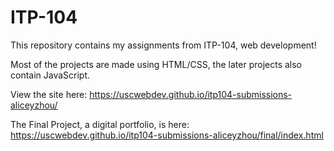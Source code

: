 # ITP-104

This repository contains my assignments from ITP-104, web development!

Most of the projects are made using HTML/CSS, the later projects also contain JavaScript.

View the site here: https://uscwebdev.github.io/itp104-submissions-aliceyzhou/

The Final Project, a digital portfolio, is here: https://uscwebdev.github.io/itp104-submissions-aliceyzhou/final/index.html
